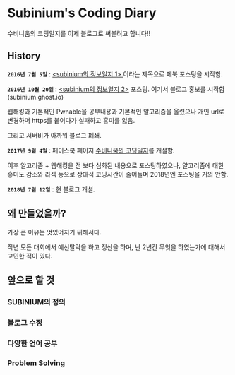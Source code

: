 ---
---


# Subinium's Coding Diary

수비니움의 코딩일지를 이제 블로그로 써볼려고 합니다!!

## History

**`2016년 7월 5일`** : <a href = "https://www.facebook.com/subinium/posts/1043531025731895" ><subinium의 정보일지 1> </a>이라는 제목으로 페북 포스팅을 시작함.

**`2016년 10월 20일`** : <a href = "https://www.facebook.com/subinium/posts/1043531025731895" ><subinium의 정보일지 2></a> 포스팅. 여기서 블로그 홍보를 시작함(subinium.ghost.io)

웹해킹과 기본적인 Pwnable을 공부내용과 기본적인 알고리즘을 올렸으나 개인 url로 변경하며 https를 붙이다가 실패하고 흥미를 잃음.

그리고 서버비가 아까워 블로그 폐쇄.

**`2017년 9월 4일`** : 페이스북 페이지 <a href = "https://www.facebook.com/subiniumscd/">수비니움의 코딩일지</a>를 개설함.

이후 알고리즘 + 웹해킹을 전 보다 심화된 내용으로 포스팅하였으나, 알고리즘에 대한 흥미도 감소와 라섹 등으로 상대적 코딩시간이 줄어들며 2018년엔 포스팅을 거의 안함.


**`2018년 7월 12일`** : 현 블로그 개설.

## 왜 만들었을까?

가장 큰 이유는 멋있어지기 위해서다.

작년 모든 대회에서 예선탈락을 하고 정산을 하며, 난 2년간 무엇을 하였는가에 대해서 고민한 적이 있다.


## 앞으로 할 것

### SUBINIUM의 정의

### 블로그 수정

### 다양한 언어 공부

### Problem Solving
